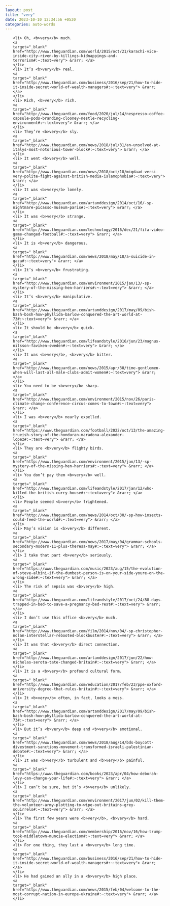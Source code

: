 ```yaml
---
layout: post
title: "very"
date: 2023-10-10 12:34:56 +0530
categories: auto-words
---
```

<ol>

    <li> Oh, <b>very</b> much.
    <a 
    target="_blank" 
    href="http://www.theguardian.com/world/2015/oct/21/karachi-vice-inside-city-riven-by-killings-kidnappings-and-terrorism#:~:text=very"> &rarr; </a>
    </li>
    <li> It’s <b>very</b> real.
    <a 
    target="_blank" 
    href="http://www.theguardian.com/business/2016/sep/21/how-to-hide-it-inside-secret-world-of-wealth-managers#:~:text=very"> &rarr; </a>
    </li>
    <li> Rich, <b>very</b> rich.
    <a 
    target="_blank" 
    href="http://www.theguardian.com/food/2020/jul/14/nespresso-coffee-capsule-pods-branding-clooney-nestle-recycling-environment#:~:text=very"> &rarr; </a>
    </li>
    <li> They’re <b>very</b> sly.
    <a 
    target="_blank" 
    href="http://www.theguardian.com/news/2018/jul/31/an-unsolved-at-italys-most-notorious-tower-block#:~:text=very"> &rarr; </a>
    </li>
    <li> It went <b>very</b> well.
    <a 
    target="_blank" 
    href="http://www.theguardian.com/news/2018/oct/18/miqdaad-versi-very-polite-fight-against-british-media-islamophobia#:~:text=very"> &rarr; </a>
    </li>
    <li> It was <b>very</b> lonely.
    <a 
    target="_blank" 
    href="http://www.theguardian.com/artanddesign/2014/oct/16/-sp-nightmare-picasso-museum-paris#:~:text=very"> &rarr; </a>
    </li>
    <li> It was <b>very</b> strange.
    <a 
    target="_blank" 
    href="http://www.theguardian.com/technology/2016/dec/21/fifa-video-game-changed-football#:~:text=very"> &rarr; </a>
    </li>
    <li> It is <b>very</b> dangerous.
    <a 
    target="_blank" 
    href="http://www.theguardian.com/news/2018/may/18/a-suicide-in-gaza#:~:text=very"> &rarr; </a>
    </li>
    <li> It’s <b>very</b> frustrating.
    <a 
    target="_blank" 
    href="http://www.theguardian.com/environment/2015/jan/13/-sp-mystery-of-the-missing-hen-harriers#:~:text=very"> &rarr; </a>
    </li>
    <li> It’s <b>very</b> manipulative.
    <a 
    target="_blank" 
    href="http://www.theguardian.com/artanddesign/2017/may/09/bish-bash-bosh-how-phyllida-barlow-conquered-the-art-world-at-73#:~:text=very"> &rarr; </a>
    </li>
    <li> It should be <b>very</b> quick.
    <a 
    target="_blank" 
    href="http://www.theguardian.com/lifeandstyle/2016/jun/23/magnus-nilsson-faviken-sweden#:~:text=very"> &rarr; </a>
    </li>
    <li> It was <b>very</b>, <b>very</b> bitter.
    <a 
    target="_blank" 
    href="http://www.theguardian.com/news/2015/apr/30/time-gentlemen-when-will-last-all-male-clubs-admit-women#:~:text=very"> &rarr; </a>
    </li>
    <li> You need to be <b>very</b> sharp.
    <a 
    target="_blank" 
    href="http://www.theguardian.com/environment/2015/nov/26/paris-climate-change-conference-circus-comes-to-town#:~:text=very"> &rarr; </a>
    </li>
    <li> I was <b>very</b> nearly expelled.
    <a 
    target="_blank" 
    href="https://www.theguardian.com/football/2022/oct/13/the-amazing-trueish-story-of-the-honduran-maradona-alexander-lopez#:~:text=very"> &rarr; </a>
    </li>
    <li> They are <b>very</b> flighty birds.
    <a 
    target="_blank" 
    href="http://www.theguardian.com/environment/2015/jan/13/-sp-mystery-of-the-missing-hen-harriers#:~:text=very"> &rarr; </a>
    </li>
    <li> You don’t pay them <b>very</b> well.
    <a 
    target="_blank" 
    href="http://www.theguardian.com/lifeandstyle/2017/jan/12/who-killed-the-british-curry-house#:~:text=very"> &rarr; </a>
    </li>
    <li> People seemed <b>very</b> frightened.
    <a 
    target="_blank" 
    href="http://www.theguardian.com/news/2014/oct/30/-sp-how-insects-could-feed-the-world#:~:text=very"> &rarr; </a>
    </li>
    <li> May’s vision is <b>very</b> different.
    <a 
    target="_blank" 
    href="http://www.theguardian.com/news/2017/may/04/grammar-schools-secondary-modern-11-plus-theresa-may#:~:text=very"> &rarr; </a>
    </li>
    <li> I take that part <b>very</b> seriously.
    <a 
    target="_blank" 
    href="https://www.theguardian.com/music/2023/aug/15/the-evolution-of-steve-albini-if-the-dumbest-person-is-on-your-side-youre-on-the-wrong-side#:~:text=very"> &rarr; </a>
    </li>
    <li> The risk of sepsis was <b>very</b> high.
    <a 
    target="_blank" 
    href="http://www.theguardian.com/lifeandstyle/2017/oct/24/88-days-trapped-in-bed-to-save-a-pregnancy-bed-rest#:~:text=very"> &rarr; </a>
    </li>
    <li> I don’t use this office <b>very</b> much.
    <a 
    target="_blank" 
    href="http://www.theguardian.com/film/2014/nov/04/-sp-christopher-nolan-interstellar-rebooted-blockbuster#:~:text=very"> &rarr; </a>
    </li>
    <li> It was that <b>very</b> direct connection.
    <a 
    target="_blank" 
    href="http://www.theguardian.com/artanddesign/2017/jun/22/how-nicholas-serota-tate-changed-britain#:~:text=very"> &rarr; </a>
    </li>
    <li> It is a <b>very</b> profound cultural form.
    <a 
    target="_blank" 
    href="http://www.theguardian.com/education/2017/feb/23/ppe-oxford-university-degree-that-rules-britain#:~:text=very"> &rarr; </a>
    </li>
    <li> It <b>very</b> often, in fact, looks a mess.
    <a 
    target="_blank" 
    href="http://www.theguardian.com/artanddesign/2017/may/09/bish-bash-bosh-how-phyllida-barlow-conquered-the-art-world-at-73#:~:text=very"> &rarr; </a>
    </li>
    <li> But it’s <b>very</b> deep and <b>very</b> emotional.
    <a 
    target="_blank" 
    href="http://www.theguardian.com/news/2018/aug/14/bds-boycott-divestment-sanctions-movement-transformed-israeli-palestinian-debate#:~:text=very"> &rarr; </a>
    </li>
    <li> It was <b>very</b> turbulent and <b>very</b> painful.
    <a 
    target="_blank" 
    href="https://www.theguardian.com/books/2023/apr/04/how-deborah-levy-can-change-your-life#:~:text=very"> &rarr; </a>
    </li>
    <li> I can’t be sure, but it’s <b>very</b> unlikely.
    <a 
    target="_blank" 
    href="http://www.theguardian.com/environment/2017/jun/02/kill-them-the-volunteer-army-plotting-to-wipe-out-britains-grey-squirrels#:~:text=very"> &rarr; </a>
    </li>
    <li> The first few years were <b>very</b>, <b>very</b> hard.
    <a 
    target="_blank" 
    href="http://www.theguardian.com/membership/2016/nov/16/how-trump-took-middletown-muncie-election#:~:text=very"> &rarr; </a>
    </li>
    <li> For one thing, they last a <b>very</b> long time.
    <a 
    target="_blank" 
    href="http://www.theguardian.com/business/2016/sep/21/how-to-hide-it-inside-secret-world-of-wealth-managers#:~:text=very"> &rarr; </a>
    </li>
    <li> He had gained an ally in a <b>very</b> high place.
    <a 
    target="_blank" 
    href="http://www.theguardian.com/news/2015/feb/04/welcome-to-the-most-corrupt-nation-in-europe-ukraine#:~:text=very"> &rarr; </a>
    </li>